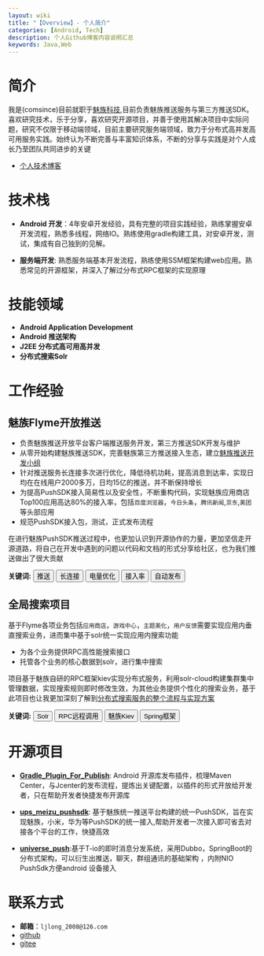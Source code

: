 ```yaml
---
layout: wiki
title: "【Overview】- 个人简介"
categories: [Android, Tech]
description: 个人Github博客内容说明汇总
keywords: Java,Web
---
```


# 简介

我是(comsince)目前就职于[魅族科技](http://www.meizu.com),目前负责魅族推送服务与第三方推送SDK。喜欢研究技术，乐于分享，喜欢研究开源项目，并善于使用其解决项目中实际问题，研究不仅限于移动端领域，目前主要研究服务端领域，致力于分布式高并发高可用服务实践。始终认为不断完善与丰富知识体系，不断的分享与实践是对个人成长乃至团队共同进步的关键  
* [个人技术博客](https://comsince.github.io)

# 技术栈
* __Android 开发__：4年安卓开发经验，具有完整的项目实践经验，熟练掌握安卓开发流程，熟悉多线程，网络IO。熟练使用gradle构建工具，对安卓开发，测试，集成有自己独到的见解。

* __服务端开发__: 熟悉服务端基本开发流程，熟练使用SSM框架构建web应用。熟悉常见的开源框架，并深入了解过分布式RPC框架的实现原理

# 技能领域

* __Android Application Development__
* __Android 推送架构__
* __J2EE 分布式高可用高并发__
* __分布式搜索Solr__


# 工作经验

## 魅族Flyme开放推送
* 负责魅族推送开放平台客户端推送服务开发，第三方推送SDK开发与维护
* 从零开始构建魅族推送SDK，完善魅族第三方推送接入生态，建立[魅族推送开发小组](https://github.com/MEIZUPUSH)
* 针对推送服务长连接多次进行优化，降低待机功耗，提高消息到达率，实现日均在在线用户2000多万，日均15亿的推送，并不断保持增长
* 为提高PushSDK接入简易性以及安全性，不断重构代码，实现魅族应用商店Top100应用高达80%的接入率，包括`百度浏览器`，`今日头条`，`腾讯新闻`,`京东`,`美团`等头部应用
* 规范PushSDK接入包，测试，正式发布流程

在进行魅族PushSDK推送过程中，也更加认识到开源协作的力量，更加坚信走开源道路，将自己在开发中遇到的问题以代码和文档的形式分享给社区，也为我们推送做出了很大贡献

**关键词:** <button class="btn btn-outline" type="button">推送</button> 
<button class="btn btn-outline" type="button">长连接</button>
<button class="btn btn-outline" type="button">电量优化</button>
<button class="btn btn-outline" type="button">接入率</button>
<button class="btn btn-outline" type="button">自动发布</button> 

## 全局搜索项目
基于Flyme各项业务包括`应用商店`，`游戏中心`，`主题美化`，`用户反馈`需要实现应用内垂直搜索业务，进而集中基于solr统一实现应用内搜索功能
* 为各个业务提供RPC高性能搜索接口
* 托管各个业务的核心数据到solr，进行集中搜索

项目基于魅族自研的RPC框架kiev实现分布式服务，利用solr-cloud构建集群集中管理数据，实现搜索规则即时修改生效，为其他业务提供个性化的搜索业务，基于此项目也让我更加深刻了解到[分布式搜索服务的整个流程与实现方案](https://comsince.github.io/wiki/2018-12-14-solr-06-enterprise-practice/)

**关键词:** 
<button class="btn btn-outline" type="button">Solr</button>
<button class="btn btn-outline" type="button">RPC远程调用</button>
<button class="btn btn-outline" type="button">魅族Kiev</button>
<button class="btn btn-outline" type="button">Spring框架</button>  


# 开源项目

* __[Gradle_Plugin_For_Publish](https://github.com/comsince/Gradle_Plugin_For_Publish)__: Android 开源库发布插件，梳理Maven Center，与Jcenter的发布流程，提炼出关键配置，以插件的形式开放给开发者，只在帮助开发者快捷发布开源库

* __[ups_meizu_pushsdk](https://github.com/comsince/ups_meizu_pushsdk)__: 基于魅族统一推送平台构建的统一PushSDK，旨在实现魅族，小米，华为等PushSDK的统一接入,帮助开发者一次接入即可省去对接各个平台的工作，快捷高效

* __[universe_push](https://gitee.com/comsince/universe_push)__:基于T-io的即时消息分发系统，采用Dubbo，SpringBoot的分布式架构，可以衍生出推送，聊天，群组通讯的基础架构 ，内附NIO PushSdk方便android 设备接入 

# 联系方式

* __邮箱__：`ljlong_2008@126.com`
* [github](https://github.com/comsince)
* [gitee](https://gitee.com/comsince)